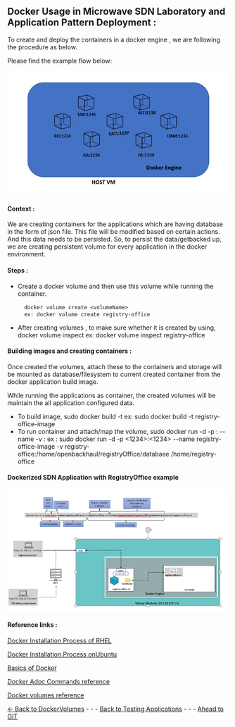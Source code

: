 ## Docker Usage in Microwave SDN Laboratory and Application Pattern Deployment : 

To create and deploy the containers in a docker engine , we are following the procedure as below.

Please find the example flow below:

![SDNApplications](Images/NewDockertynyapplicationpattern.PNG)

#### Context :
We are creating containers for the applications which are having database in the form of json file. This file will be modified based on certain actions. And this data needs to be persisted. So, to persist the data/getbacked up, we are creating persistent volume for every application in the docker environment. 
	
#### Steps :
* Create a docker volume and then use this volume while running the container.

        docker volume create <volumeName>
        ex: docker volume create registry-office

* After creating volumes , to make sure whether it is created by using, 
        docker volume inspect <volumeName>
        ex: docker volume inspect registry-office

#### Building images and creating containers :
Once created the volumes, attach these to the containers and storage will be mounted as database/filesystem to current created container from the docker application build image. 

While running the applications as container, the created volumes will be maintain the all application configured data.
* To build image,
        sudo docker build -t <image-name>
        ex: sudo docker build -t registry-office-image
* To run container and attach/map the volume,
        sudo docker run -d -p <port>:<port> --name <imagename> -v <volumename>:<pathtomount><localmountedpath>
        ex : sudo docker run -d -p <1234>:<1234> --name registry-office-image -v registry-office:/home/openbackhaul/registryOffice/database /home/registry-office
        
#### Dockerized SDN Application with RegistryOffice example
![SDN dockerized Application Pattern](Images/exmpleROdockerimage.PNG)


#### Reference links :
 [Docker Installation Process of RHEL](https://linuxconfig.org/how-to-install-docker-in-rhel-8)
 
[Docker Installation Process onUbuntu]( https://phoenixnap.com/kb/install-docker-on-ubuntu-20-04)

[Basics of Docker](https://docs.docker.com/engine/ )

[Docker Adoc Commands reference](https://docs.docker.com/engine/reference/commandline/docker/)

[Docker volumes reference](https://docs.docker.com/storage/volumes/)

[<- Back to DockerVolumes](./DockerVolumes.md) - - - [Back to Testing Applications](../../../TestingApplications.md) - - - [Ahead to GIT](../Git/GitOverview.md)
